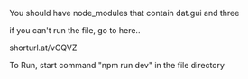 You should have node_modules that contain dat.gui and three

if you can't run the file, go to here..

shorturl.at/vGQVZ

To Run, start command "npm run dev" in the file directory
